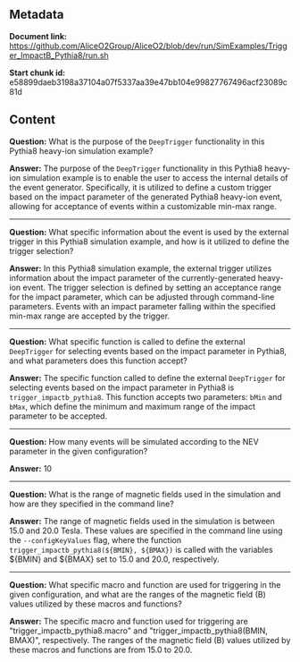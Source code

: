## Metadata

**Document link:** https://github.com/AliceO2Group/AliceO2/blob/dev/run/SimExamples/Trigger_ImpactB_Pythia8/run.sh

**Start chunk id:** e58899daeb3198a37104a07f5337aa39e47bb104e99827767496acf23089c81d

## Content

**Question:** What is the purpose of the `DeepTrigger` functionality in this Pythia8 heavy-ion simulation example?

**Answer:** The purpose of the `DeepTrigger` functionality in this Pythia8 heavy-ion simulation example is to enable the user to access the internal details of the event generator. Specifically, it is utilized to define a custom trigger based on the impact parameter of the generated Pythia8 heavy-ion event, allowing for acceptance of events within a customizable min-max range.

---

**Question:** What specific information about the event is used by the external trigger in this Pythia8 simulation example, and how is it utilized to define the trigger selection?

**Answer:** In this Pythia8 simulation example, the external trigger utilizes information about the impact parameter of the currently-generated heavy-ion event. The trigger selection is defined by setting an acceptance range for the impact parameter, which can be adjusted through command-line parameters. Events with an impact parameter falling within the specified min-max range are accepted by the trigger.

---

**Question:** What specific function is called to define the external `DeepTrigger` for selecting events based on the impact parameter in Pythia8, and what parameters does this function accept?

**Answer:** The specific function called to define the external `DeepTrigger` for selecting events based on the impact parameter in Pythia8 is `trigger_impactb_pythia8`. This function accepts two parameters: `bMin` and `bMax`, which define the minimum and maximum range of the impact parameter to be accepted.

---

**Question:** How many events will be simulated according to the NEV parameter in the given configuration?

**Answer:** 10

---

**Question:** What is the range of magnetic fields used in the simulation and how are they specified in the command line?

**Answer:** The range of magnetic fields used in the simulation is between 15.0 and 20.0 Tesla. These values are specified in the command line using the `--configKeyValues` flag, where the function `trigger_impactb_pythia8(${BMIN}, ${BMAX})` is called with the variables ${BMIN} and ${BMAX} set to 15.0 and 20.0, respectively.

---

**Question:** What specific macro and function are used for triggering in the given configuration, and what are the ranges of the magnetic field (B) values utilized by these macros and functions?

**Answer:** The specific macro and function used for triggering are "trigger_impactb_pythia8.macro" and "trigger_impactb_pythia8(BMIN, BMAX)", respectively. The ranges of the magnetic field (B) values utilized by these macros and functions are from 15.0 to 20.0.